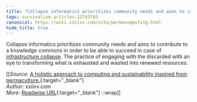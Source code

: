 ```yaml
---
title: "Collapse informatics prioritizes community needs and aims to contribute to ..."
tags: survivalism articles-22743765
canonical: https://wiki.xxiivv.com/site/permacomputing.html
hide_title: true
---
```


Collapse informatics prioritizes community needs and aims to contribute to a knowledge commons in order to be able to succeed in case of [infrastructure collapse](https://wiki.xxiivv.com/site/permacomputing.html/collapse.html). The practice of engaging with the discarded with an eye to transforming what is exhausted and wasted into renewed resources.


[[_Source_: [A holistic approach to computing and sustainability inspired from permaculture.](https://wiki.xxiivv.com/site/permacomputing.html){:target="_blank"}<br>
_Author_: xxiivv.com<br>
_More_: [Readwise URL](https://readwise.io/open/447038380){:target="_blank"}
::wrap]]